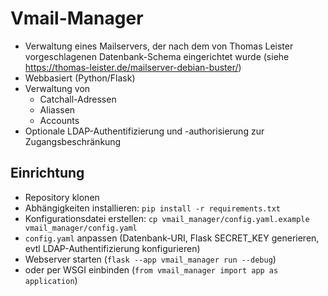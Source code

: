 # Vmail-Manager

- Verwaltung eines Mailservers, der nach dem von Thomas Leister vorgeschlagenen Datenbank-Schema eingerichtet wurde (siehe https://thomas-leister.de/mailserver-debian-buster/)
- Webbasiert (Python/Flask)
- Verwaltung von
  - Catchall-Adressen
  - Aliassen
  - Accounts
- Optionale LDAP-Authentifizierung und -authorisierung zur Zugangsbeschränkung


## Einrichtung
- Repository klonen
- Abhängigkeiten installieren: `pip install -r requirements.txt` 
- Konfigurationsdatei erstellen: `cp vmail_manager/config.yaml.example vmail_manager/config.yaml`
- `config.yaml` anpassen (Datenbank-URI, Flask SECRET_KEY generieren, evtl LDAP-Authentifizierung konfigurieren)
- Webserver starten (`flask --app vmail_manager run --debug`)
- oder per WSGI einbinden (`from vmail_manager import app as application`)